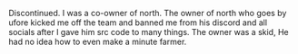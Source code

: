 Discontinued.
I was a co-owner of north. 
The owner of north who goes by ufore kicked me off the team and banned me from his discord and all socials after I gave him src code to many things.
The owner was a skid, He had no idea how to even make a minute farmer.
